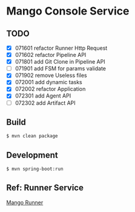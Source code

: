 # Mango Console Service

## TODO

- [x] 071601 refactor Runner Http Request
- [x] 071602 refactor Pipeline API
- [x] 071801 add Git Clone in Pipeline API
- [ ] 071901 add FSM for params validate
- [x] 071902 remove Useless files
- [x] 072001 add dynamic tasks
- [x] 072002 refactor Application
- [x] 072301 add Agent API
- [ ] 072302 add Artifact API

## Build

```bash
$ mvn clean package
```

## Development

```bash
$ mvn spring-boot:run
```

## Ref: Runner Service

[Mango Runner](https://github.com/daijinru/mango-runner)